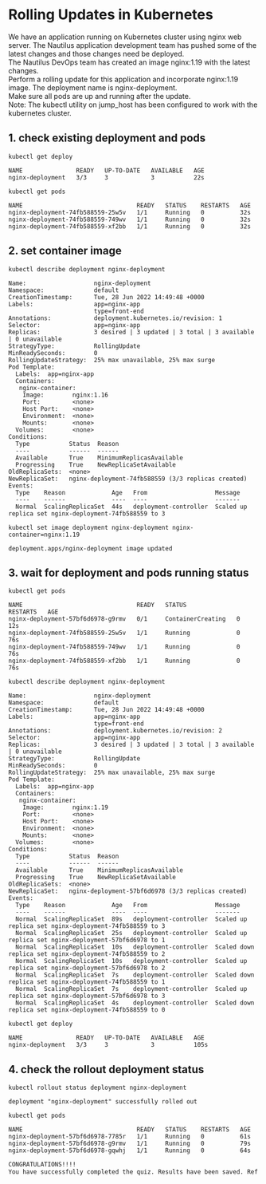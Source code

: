 # Rolling Updates in Kubernetes

We have an application running on Kubernetes cluster using nginx web server. The Nautilus application development team has pushed some of the latest changes and those changes need be deployed.  
The Nautilus DevOps team has created an image nginx:1.19 with the latest changes.  
Perform a rolling update for this application and incorporate nginx:1.19 image. The deployment name is nginx-deployment.  
Make sure all pods are up and running after the update.  
Note: The kubectl utility on jump_host has been configured to work with the kubernetes cluster.


## 1. check existing deployment and pods
`kubectl get deploy`
```console
NAME               READY   UP-TO-DATE   AVAILABLE   AGE
nginx-deployment   3/3     3            3           22s
```

`kubectl get pods`
```console
NAME                                READY   STATUS    RESTARTS   AGE
nginx-deployment-74fb588559-25w5v   1/1     Running   0          32s
nginx-deployment-74fb588559-749wv   1/1     Running   0          32s
nginx-deployment-74fb588559-xf2bb   1/1     Running   0          32s
```


## 2. set container image
`kubectl describe deployment nginx-deployment`
```console
Name:                   nginx-deployment
Namespace:              default
CreationTimestamp:      Tue, 28 Jun 2022 14:49:48 +0000
Labels:                 app=nginx-app
                        type=front-end
Annotations:            deployment.kubernetes.io/revision: 1
Selector:               app=nginx-app
Replicas:               3 desired | 3 updated | 3 total | 3 available | 0 unavailable
StrategyType:           RollingUpdate
MinReadySeconds:        0
RollingUpdateStrategy:  25% max unavailable, 25% max surge
Pod Template:
  Labels:  app=nginx-app
  Containers:
   nginx-container:
    Image:        nginx:1.16
    Port:         <none>
    Host Port:    <none>
    Environment:  <none>
    Mounts:       <none>
  Volumes:        <none>
Conditions:
  Type           Status  Reason
  ----           ------  ------
  Available      True    MinimumReplicasAvailable
  Progressing    True    NewReplicaSetAvailable
OldReplicaSets:  <none>
NewReplicaSet:   nginx-deployment-74fb588559 (3/3 replicas created)
Events:
  Type    Reason             Age   From                   Message
  ----    ------             ----  ----                   -------
  Normal  ScalingReplicaSet  44s   deployment-controller  Scaled up replica set nginx-deployment-74fb588559 to 3
```
  
`kubectl set image deployment nginx-deployment nginx-container=nginx:1.19`
```console
deployment.apps/nginx-deployment image updated
```


## 3. wait for  deployment and pods running status
`kubectl get pods`
```console
NAME                                READY   STATUS              RESTARTS   AGE
nginx-deployment-57bf6d6978-g9rmv   0/1     ContainerCreating   0          12s
nginx-deployment-74fb588559-25w5v   1/1     Running             0          76s
nginx-deployment-74fb588559-749wv   1/1     Running             0          76s
nginx-deployment-74fb588559-xf2bb   1/1     Running             0          76s
```

`kubectl describe deployment nginx-deployment`
```console
Name:                   nginx-deployment
Namespace:              default
CreationTimestamp:      Tue, 28 Jun 2022 14:49:48 +0000
Labels:                 app=nginx-app
                        type=front-end
Annotations:            deployment.kubernetes.io/revision: 2
Selector:               app=nginx-app
Replicas:               3 desired | 3 updated | 3 total | 3 available | 0 unavailable
StrategyType:           RollingUpdate
MinReadySeconds:        0
RollingUpdateStrategy:  25% max unavailable, 25% max surge
Pod Template:
  Labels:  app=nginx-app
  Containers:
   nginx-container:
    Image:        nginx:1.19
    Port:         <none>
    Host Port:    <none>
    Environment:  <none>
    Mounts:       <none>
  Volumes:        <none>
Conditions:
  Type           Status  Reason
  ----           ------  ------
  Available      True    MinimumReplicasAvailable
  Progressing    True    NewReplicaSetAvailable
OldReplicaSets:  <none>
NewReplicaSet:   nginx-deployment-57bf6d6978 (3/3 replicas created)
Events:
  Type    Reason             Age   From                   Message
  ----    ------             ----  ----                   -------
  Normal  ScalingReplicaSet  89s   deployment-controller  Scaled up replica set nginx-deployment-74fb588559 to 3
  Normal  ScalingReplicaSet  25s   deployment-controller  Scaled up replica set nginx-deployment-57bf6d6978 to 1
  Normal  ScalingReplicaSet  10s   deployment-controller  Scaled down replica set nginx-deployment-74fb588559 to 2
  Normal  ScalingReplicaSet  10s   deployment-controller  Scaled up replica set nginx-deployment-57bf6d6978 to 2
  Normal  ScalingReplicaSet  7s    deployment-controller  Scaled down replica set nginx-deployment-74fb588559 to 1
  Normal  ScalingReplicaSet  7s    deployment-controller  Scaled up replica set nginx-deployment-57bf6d6978 to 3
  Normal  ScalingReplicaSet  4s    deployment-controller  Scaled down replica set nginx-deployment-74fb588559 to 0
```
  
`kubectl get deploy`
```console
NAME               READY   UP-TO-DATE   AVAILABLE   AGE
nginx-deployment   3/3     3            3           105s
```


## 4. check the rollout deployment status
`kubectl rollout status deployment nginx-deployment`
```console
deployment "nginx-deployment" successfully rolled out
```

`kubectl get pods`
```console
NAME                                READY   STATUS    RESTARTS   AGE
nginx-deployment-57bf6d6978-7785r   1/1     Running   0          61s
nginx-deployment-57bf6d6978-g9rmv   1/1     Running   0          79s
nginx-deployment-57bf6d6978-gqwhj   1/1     Running   0          64s
```


```bash
CONGRATULATIONS!!!!
You have successfully completed the quiz. Results have been saved. Ref ID:62bb0a7c78bcb637027f8887
```
